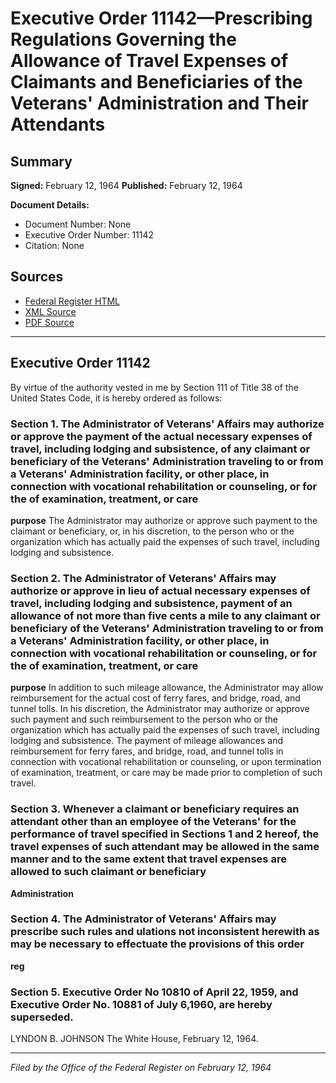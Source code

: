 # Executive Order 11142—Prescribing Regulations Governing the Allowance of Travel Expenses of Claimants and Beneficiaries of the Veterans' Administration and Their Attendants

## Summary

**Signed:** February 12, 1964
**Published:** February 12, 1964

**Document Details:**
- Document Number: None
- Executive Order Number: 11142
- Citation: None

## Sources
- [Federal Register HTML](https://www.presidency.ucsb.edu/documents/executive-order-11142-prescribing-regulations-governing-the-allowance-travel-expenses)
- [XML Source](None)
- [PDF Source](None)

---

## Executive Order 11142

By virtue of the authority vested in me by Section 111 of Title 38 of the United States Code, it is hereby ordered as follows:
### Section 1. The Administrator of Veterans' Affairs may authorize or approve the payment of the actual necessary expenses of travel, including lodging and subsistence, of any claimant or beneficiary of the Veterans' Administration traveling to or from a Veterans' Administration facility, or other place, in connection with vocational rehabilitation or counseling, or for the  of examination, treatment, or care

**purpose**
 The Administrator may authorize or approve such payment to the claimant or beneficiary, or, in his discretion, to the person who or the organization which has actually paid the expenses of such travel, including lodging and subsistence.

### Section 2. The Administrator of Veterans' Affairs may authorize or approve in lieu of actual necessary expenses of travel, including lodging and subsistence, payment of an allowance of not more than five cents a mile to any claimant or beneficiary of the Veterans' Administration traveling to or from a Veterans' Administration facility, or other place, in connection with vocational rehabilitation or counseling, or for the  of examination, treatment, or care

**purpose**
 In addition to such mileage allowance, the Administrator may allow reimbursement for the actual cost of ferry fares, and bridge, road, and tunnel tolls. In his discretion, the Administrator may authorize or approve such payment and such reimbursement to the person who or the organization which has actually paid the expenses of such travel, including lodging and subsistence. The payment of mileage allowances and reimbursement for ferry fares, and bridge, road, and tunnel tolls in connection with vocational rehabilitation or counseling, or upon termination of examination, treatment, or care may be made prior to completion of such travel.

### Section 3. Whenever a claimant or beneficiary requires an attendant other than an employee of the Veterans'  for the performance of travel specified in Sections 1 and 2 hereof, the travel expenses of such attendant may be allowed in the same manner and to the same extent that travel expenses are allowed to such claimant or beneficiary

**Administration**

### Section 4. The Administrator of Veterans' Affairs may prescribe such rules and ulations not inconsistent herewith as may be necessary to effectuate the provisions of this order

**reg**

### Section 5. Executive Order No 10810 of April 22, 1959, and Executive Order No. 10881 of July 6,1960, are hereby superseded.

LYNDON B. JOHNSON
The White House,
February 12, 1964.

---

*Filed by the Office of the Federal Register on February 12, 1964*
